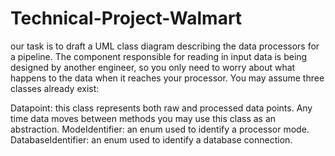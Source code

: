# Technical-Project-Walmart


our task is to draft a UML class diagram describing the data processors for a pipeline. The component responsible for reading in input data is being designed by another engineer, so you only need to worry about what happens to the data when it reaches your processor. You may assume three classes already exist:

Datapoint: this class represents both raw and processed data points. Any time data moves between methods you may use this class as an abstraction.
ModeIdentifier: an enum used to identify a processor mode.
DatabaseIdentifier: an enum used to identify a database connection.
